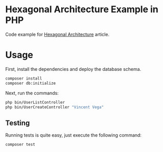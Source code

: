 # Hexagonal Architecture Example in PHP

Code example for [Hexagonal Architecture](https://othercode.io/blog/hexagonal-architecture) article.

# Usage 

First, install the dependencies and deploy the database schema.

```bash
composer install
composer db:initialize
```

Next, run the commands:

```bash
php bin/UserListController
php bin/UserCreateController "Vincent Vega"
```

## Testing

Running tests is quite easy, just execute the following command:

```bash
composer test
```